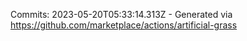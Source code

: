 Commits: 2023-05-20T05:33:14.313Z - Generated via https://github.com/marketplace/actions/artificial-grass
<br>
